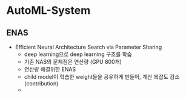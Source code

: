# AutoML-System
## ENAS 

- Efficient Neural Architecture Search via Parameter Sharing
  - deep learning으로 deep learning 구조를 학습
  - 기존 NAS의 문제점은 연산량 (GPU 800개)
  - 연산량 해결위한 ENAS
  - child model이 학습한 weight들을 공유하게 만들어, 계산 복잡도 감소 (contribution)
  -
